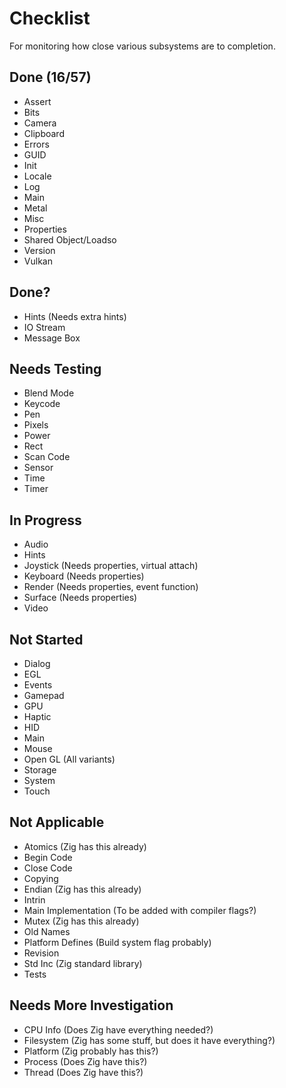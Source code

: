 # Checklist
For monitoring how close various subsystems are to completion.

## Done (16/57)
* Assert
* Bits
* Camera
* Clipboard
* Errors
* GUID
* Init
* Locale
* Log
* Main
* Metal
* Misc
* Properties
* Shared Object/Loadso
* Version
* Vulkan

## Done?
* Hints (Needs extra hints)
* IO Stream
* Message Box

## Needs Testing
* Blend Mode
* Keycode
* Pen
* Pixels
* Power
* Rect
* Scan Code
* Sensor
* Time
* Timer

## In Progress
* Audio
* Hints
* Joystick (Needs properties, virtual attach)
* Keyboard (Needs properties)
* Render (Needs properties, event function)
* Surface (Needs properties)
* Video

## Not Started
* Dialog
* EGL
* Events
* Gamepad
* GPU
* Haptic
* HID
* Main
* Mouse
* Open GL (All variants)
* Storage
* System
* Touch

## Not Applicable
* Atomics (Zig has this already)
* Begin Code
* Close Code
* Copying
* Endian (Zig has this already)
* Intrin
* Main Implementation (To be added with compiler flags?)
* Mutex (Zig has this already)
* Old Names
* Platform Defines (Build system flag probably)
* Revision
* Std Inc (Zig standard library)
* Tests

## Needs More Investigation
* CPU Info (Does Zig have everything needed?)
* Filesystem (Zig has some stuff, but does it have everything?)
* Platform (Zig probably has this?)
* Process (Does Zig have this?)
* Thread (Does Zig have this?)

